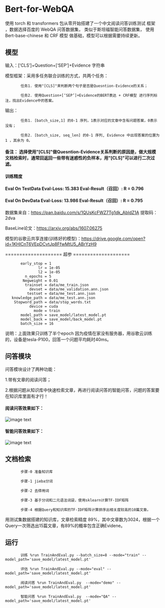 # Bert-for-WebQA
使用 torch 和 transformers 包从零开始搭建了一个中文阅读问答训练测试
框架 ，数据选择百度的 WebQA 问答数据集， 类似于斯坦福智能问答数据集，
使用 Bert-base-chinese 和 CRF 模型 做基础，模型可以根据需要持续更新。

## 模型

输入：[‘CLS’]+Question+[‘SEP’]+Evidence 字符串

模型框架：采用多任务联合训练的方式，共两个任务：

           任务1. 使用"[CLS]"来判断两个句子是否是Quesntion-Evidence的关系；

           任务2. 使用Question+[‘SEP’]+Evidence的BERT表达 + CRF模型 进行序列标注，找出Evidence中的答案。

输出：

           任务1. [batch_size,1] 的0-1 序列，1表示对应的文章中含有问题答案，0表示没有；
           
           任务2. [batch_size, seq_len] 的0-1 序列, Evidence 中出现答案的位置为 1 ，其余为 0。

#### 备注： 选择使用"[CLS]"做Quesntion-Evidence关系判断的原因是，做大规模文档检索时，通常回返回一些带有迷惑性的负样本，用"[CLS]"可以进行二次过滤。

#### 训练精度     

#### Eval On TestData   Eval-Loss: 15.383  Eval-Result（召回）: R = 0.796

#### Eval On DevData    Eval-Loss: 13.986  Eval-Result（召回）: R = 0.795

数据集来自：https://pan.baidu.com/s/1QUsKcFWZ7Tg1dk_AbldZ1A 提取码：2dva

BaseLine论文：https://arxiv.org/abs/1607.06275

模型的谷歌云共享连接(训练好的模型)：https://drive.google.com/open?id=1KHlCnT6VEpDCvtJp8FfwMtU5_ABrYzH9

==================== 超参 ====================

           early_stop = 1
                   lr = 1e-05
                   l2 = 1e-05
             n_epochs = 5
            Negweight = 0.01
             trainset = data/me_train.json
               devset = data/me_validation.ann.json
              testset = data/me_test.ann.json
       knowledge_path = data/me_test.ann.json
        Stopword_path = data/stop_words.txt
               device = cuda
                 mode = train
           model_path = save_model/latest_model.pt
           model_back = save_model/back_model.pt
           batch_size = 16


说明：上面效果只训练了半个epoch 因为疫情在家没有服务器，用谷歌云训练的，设备是tesla-P100，回答一个问题平均耗时40ms。

## 问答模块

问答模块设计了两种功能：

1.带有文章的阅读问答；

2.根据问题从知识库中快速检索文章，再进行阅读问答的智能问答，问题的答案要在知识库里面有才行！

#### 阅读问答效果如下：


![image text](https://github.com/Hanlard/Bert-for-WebQA/blob/master/%E9%97%AE%E7%AD%94%E6%88%AA%E5%B1%8F/%E9%98%85%E8%AF%BB%E9%97%AE%E7%AD%94.jpg)

#### 智能问答效果如下：


![image text](https://github.com/Hanlard/Bert-for-WebQA/blob/master/%E9%97%AE%E7%AD%94%E6%88%AA%E5%B1%8F/%E6%99%BA%E8%83%BD%E9%97%AE%E7%AD%94.png)

## 文档检索

           步骤-0 准备知识库 

           步骤-1 jieba分词 

           步骤-2 去停用词 

           步骤-3 基于分词和二元语法词袋，使用sklearn计算TF-IDF矩阵 

           步骤-4 根据Query和知识库的TF-IDF矩阵计算排序出相关度较高的10篇文章。
           
用测试集数据搭建的知识库，文章检索精度 89%，其中文章数为3024，根据一个Query一次筛选出15篇文章，有89%的概率包含正确Evidene。


## 运行

           训练 %run TrainAndEval.py --batch_size=8 --mode="train" --model_path='save_model/latest_model.pt'

           评估 %run TrainAndEval.py --mode="eval" --model_path='save_model/latest_model.pt'

           阅读问答 %run TrainAndEval.py  --mode="demo" --model_path='save_model/latest_model.pt'

           智能问答 %run TrainAndEval.py  --mode="QA" --model_path='save_model/latest_model.pt'

